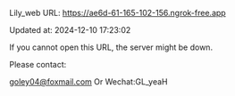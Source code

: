 Lily_web URL: https://ae6d-61-165-102-156.ngrok-free.app

Updated at: 2024-12-10 17:23:02

If you cannot open this URL, the server might be down.

Please contact: 

goley04@foxmail.com Or Wechat:GL_yeaH